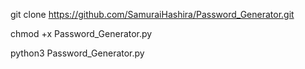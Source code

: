 git clone https://github.com/SamuraiHashira/Password_Generator.git

chmod +x Password_Generator.py

python3 Password_Generator.py
